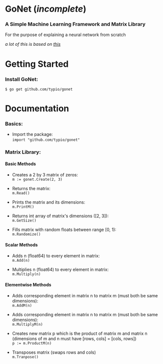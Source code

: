# GoNet (*incomplete*)

### A Simple Machine Learning Framework and Matrix Library
For the purpose of explaining a neural network from scratch

*a lot of this is based on [this](https://github.com/CodingTrain/Toy-Neural-Network-JS/tree/master/lib)*

# Getting Started
### Install GoNet:
```
$ go get github.com/typio/gonet
```

# Documentation
### Basics:
* Import the package:  
    `import "github.com/typio/gonet"`

### Matrix Library:

#### Basic Methods
* Creates a 2 by 3 matrix of zeros:  
    `m := gonet.Create(2, 3)`

* Returns the matrix:  
    `m.Read()`

* Prints the matrix and its dimensions:  
    `m.PrintM()`

* Returns int array of matrix's dimensions ([2, 3]):  
    `m.GetSize()`

* Fills matrix with random floats between range [0, 1):  
    `m.Randomize()`

#### Scalar Methods
* Adds n (float64) to every element in matrix:  
    `m.Add(n)`

* Multiplies n (float64) to every element in matrix:  
    `m.Multiply(n)`

#### Elementwise Methods
* Adds corresponding element in matrix n to matrix m (must both be same dimensions):  
    `m.AddM(n)`

* Adds corresponding element in matrix n to matrix m (must both be same dimensions):  
    `m.MultiplyM(n)`

* Creates new matrix p which is the product of matrix m and matrix n (dimensions of m and n must have [rows, cols] = [cols, rows])  
    `p := m.ProductM(n)`

* Transposes matrix (swaps rows and cols)  
    `m.Tranpose()`